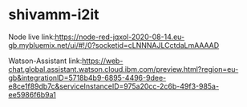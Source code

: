 # shivamm-i2it
Node live link:https://node-red-jqxol-2020-08-14.eu-gb.mybluemix.net/ui/#!/0?socketid=cLNNNAJLCctdaLmAAAAD


Watson-Assistant link:https://web-chat.global.assistant.watson.cloud.ibm.com/preview.html?region=eu-gb&integrationID=5718b4b9-6895-4496-9dee-e8ce1f89db7c&serviceInstanceID=975a20cc-2c6b-49f3-985a-ee5986f6b9a1
